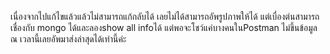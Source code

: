 เนื่องจากไปแก้ไขแล้วแล้วไม่สามารถแก้กลับได้ เลยไม่ได้สามารถอัพรูปภาพให้ได้ แต่เบื่องต่นสามารถเชื่องกับ mongo ได้และลองshow all infoได้ แต่พอจะโชว์แค่บางคนในPostman ไม่ขึ้นข้อมูล ณ เวลานี้เลยอัพมาส่งล่าสุดได้เท่านี้ค่ะ
